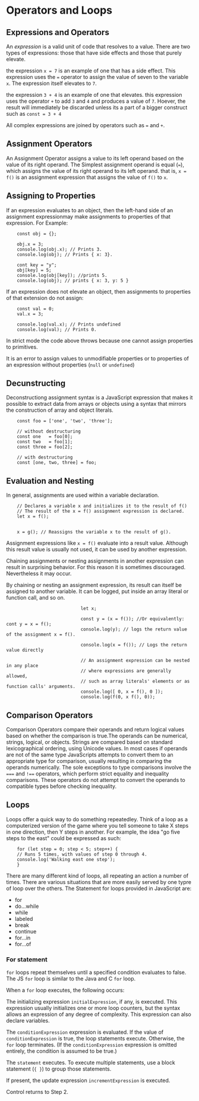 # Operators and Loops

## Expressions and Operators

An *expression* is a valid unit of code that resolves to a value. There are two types of expressions: those that have side effects and those that purely elevate.

the expression `x = 7` is an example of one that has a side effect. This expression uses the `=` operator to assign the value of seven to the variable `x`. The expression itself elevates to `7`.

the expression `3 + 4` is an example of one that elevates. this expression uses the operator `+` to add `3` and `4` and produces a value of `7`. Hoever, the result will immediately be discarded unless its a part of a bigger construct such as `const = 3 + 4`

All complex expressions are joined by operators such as `=` and `+`.

## Assignment Operators

An Assignment Operator assigns a value to its left operand based on the value of its right operand. The Simplest assignment operand is equal (`=`), which assigns the value of its right operand to its left operand. that is, `x = f()` is an assignment expression that assigns the value of `f()` to `x`.

## Assigning to Properties

If an expression evaluates to an object, then the left-hand side of an assignment expressionmay make assignments to properties of that expression. For Example:

        const obj = {};
        
        obj.x = 3;
        console.log(obj.x); // Prints 3.
        console.log(obj); // Prints { x: 3}.
        
        cont key = "y";
        obj[key] = 5;
        console.log(obj[key]); //prints 5.
        console.log(obj); // prints { x: 3, y: 5 }
        
If an expression does not elevate an object, then assignments to properties of that extension do not assign:

        const val = 0;
        val.x = 3;
        
        console.log(val.x); // Prints undefined
        console.log(val); // Prints 0.
        
In strict mode the code above throws because one cannot assign properties to primitives.

It is an error to assign values to unmodifiable properties or to properties of an expression without properties (`null` or `undefined`)

## Decunstructing

Deconstructiong assignment syntax is a JavaScript expression that makes it possible to extract data from arrays or objects using a syntax that mirrors the construction of array and object literals.

        const foo = ['one', 'two', 'three'];

        // without destructuring
        const one   = foo[0];
        const two   = foo[1];
        const three = foo[2];

        // with destructuring
        const [one, two, three] = foo;
        
## Evaluation and Nesting

In general, assignments are used within a variable declaration.

        // Declares a variable x and initializes it to the result of f()
        // The result of the x = f() assignment expression is declared.
        let x = f();
        
        
        x = g(); // Reassigns the variable x to the result of g().
        
Assignment expressions like `x = f()` evaluate into a result value. Although this result value is usually not used, it can be used by another expression.

Chaining assignments or nesting assignments in another expression can result in surprising behavior. For this reason it is sometimes discouraged. Nevertheless it may occur.

By chaining or nesting an assignment expression, its result can itself be assigned to another variable. It can be logged, put inside an array literal or function call, and so on.

                                let x;
                                
                                const y = (x = f()); //Or equivalently: cont y = x = f();
                                console.log(y); // logs the return value of the assignment x = f().
                                
                                console.log(x = f()); // Logs the return value directly
                                
                                // An assignment expression can be nested in any place
                                // where expressions are generally allowed,
                                // such as array literals' elements or as function calls' arguments.
                                console.log([ 0, x = f(), 0 ]);
                                console.log(f(0, x f(), 0));
                                
## Comparison Operators

Comparison Operators compare their operands and return logical values based on whether the comparison is true.The operands can be numerical, strings, logical, or objects. Strings are compared based on standard lexicographical ordering, using Unicode values. In most cases if operands are not of the same type JavaScripts attempts to convert them to an appropriate type for comparison, usually resulting in comparing the operands numerically. The sole exceptions to type comparisons involve the `===` and `!==` operators, which perform strict equality and inequality comparisons. These operators do not attempt to convert the operands to compatible types before checking inequality.

## Loops

Loops offer a quick way to do something repeatedley. Think of a loop as a computerized version of the game where you tell someone to take X steps in one direction, then  Y steps in another. For example, the idea "go five steps to the east" could be expressed as such:

        for (let step = 0; step < 5; step++) {
        // Runs 5 times, with values of step 0 through 4.
        console.log('Walking east one step');
        }
        
There are many different kind of loops, all repeating an action  a number of times. There are various situations that are more easily served by one typre of loop over the others. The Statement for loops provided in JavaScript are:
* for
* do...while
* while
* labeled
* break
* continue
* for...in
* for...of

### For statement

`for` loops repeat themselves until a specified condition evaluates to false. The JS `for` loop is similar to the Java and C `for` loop.

When a `for` loop executes, the following occurs:

The initializing expression `initialExpression`, if any, is executed. This expression usually initializes one or more loop counters, but the syntax allows an expression of any degree of complexity. This expression can also declare variables.

The `conditionExpression` expression is evaluated. If the value of `conditionExpression` is true, the loop statements execute. Otherwise, the `for` loop terminates. (If the `conditionExpression` expression is omitted entirely, the condition is assumed to be true.)

The `statement` executes. To execute multiple statements, use a block statement (`{ }`) to group those statements.

If present, the update expression `incrementExpression` is executed.

Control returns to Step 2.
